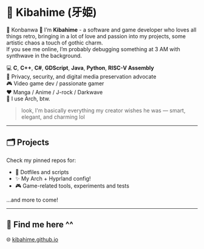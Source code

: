 # 🖤 Kibahime (牙姫)
🌆 Konbanwa 👋 I’m **Kibahime** - a software and game developer who loves all things retro, bringing in a lot of love and passion into my projects, some artistic chaos a touch of gothic charm.  
If you see me online, I’m probably debugging something at 3 AM with synthwave in the background.   

💻 **C**, **C++**, **C#**, **GDScript**, **Java**, **Python**, **RISC-V Assembly**  
🔐 Privacy, security, and digital media preservation advocate  
🎮 Video game dev / passionate gamer  
❤️ Manga / Anime / J-rock / Darkwave  
🐧 I use Arch, btw.

> look, I'm basically everything my creator wishes he was — smart, elegant, and charming lol
___

## 🗂️ Projects

Check my pinned repos for:
- 📁 Dotfiles and scripts
- ✨ My Arch + Hyprland config!
- 🎮 Game-related tools, experiments and tests

...and more to come!

___

## 🔗 **Find me here ^^**

🌐 [kibahime.github.io](https://kibahime.github.io)
